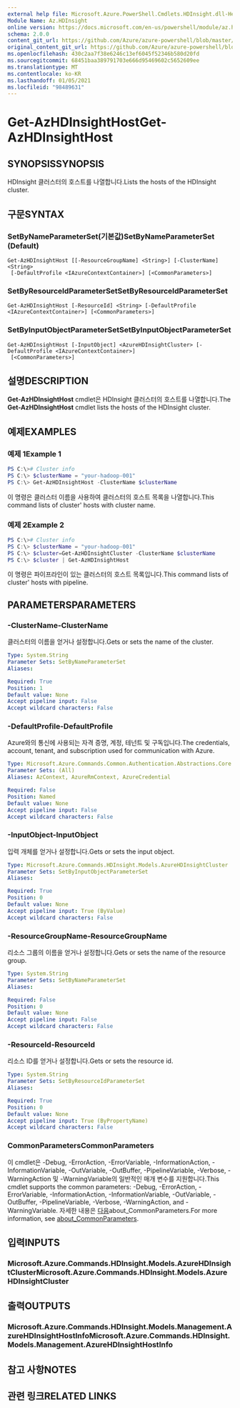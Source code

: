 ```yaml
---
external help file: Microsoft.Azure.PowerShell.Cmdlets.HDInsight.dll-Help.xml
Module Name: Az.HDInsight
online version: https://docs.microsoft.com/en-us/powershell/module/az.hdinsight/get-azhdinsighthost
schema: 2.0.0
content_git_url: https://github.com/Azure/azure-powershell/blob/master/src/HDInsight/HDInsight/help/Get-AzHDInsightHost.md
original_content_git_url: https://github.com/Azure/azure-powershell/blob/master/src/HDInsight/HDInsight/help/Get-AzHDInsightHost.md
ms.openlocfilehash: 430c2aa7f38e6246c13ef6045f52346b580d20fd
ms.sourcegitcommit: 68451baa389791703e666d95469602c5652609ee
ms.translationtype: MT
ms.contentlocale: ko-KR
ms.lasthandoff: 01/05/2021
ms.locfileid: "98489631"
---
```

# <span data-ttu-id="87e79-101">Get-AzHDInsightHost</span><span class="sxs-lookup"><span data-stu-id="87e79-101">Get-AzHDInsightHost</span></span>

## <span data-ttu-id="87e79-102">SYNOPSIS</span><span class="sxs-lookup"><span data-stu-id="87e79-102">SYNOPSIS</span></span>
<span data-ttu-id="87e79-103">HDInsight 클러스터의 호스트를 나열합니다.</span><span class="sxs-lookup"><span data-stu-id="87e79-103">Lists the hosts of the HDInsight cluster.</span></span>

## <span data-ttu-id="87e79-104">구문</span><span class="sxs-lookup"><span data-stu-id="87e79-104">SYNTAX</span></span>

### <span data-ttu-id="87e79-105">SetByNameParameterSet(기본값)</span><span class="sxs-lookup"><span data-stu-id="87e79-105">SetByNameParameterSet (Default)</span></span>
```
Get-AzHDInsightHost [[-ResourceGroupName] <String>] [-ClusterName] <String>
 [-DefaultProfile <IAzureContextContainer>] [<CommonParameters>]
```

### <span data-ttu-id="87e79-106">SetByResourceIdParameterSet</span><span class="sxs-lookup"><span data-stu-id="87e79-106">SetByResourceIdParameterSet</span></span>
```
Get-AzHDInsightHost [-ResourceId] <String> [-DefaultProfile <IAzureContextContainer>] [<CommonParameters>]
```

### <span data-ttu-id="87e79-107">SetByInputObjectParameterSet</span><span class="sxs-lookup"><span data-stu-id="87e79-107">SetByInputObjectParameterSet</span></span>
```
Get-AzHDInsightHost [-InputObject] <AzureHDInsightCluster> [-DefaultProfile <IAzureContextContainer>]
 [<CommonParameters>]
```

## <span data-ttu-id="87e79-108">설명</span><span class="sxs-lookup"><span data-stu-id="87e79-108">DESCRIPTION</span></span>
<span data-ttu-id="87e79-109">**Get-AzHDInsightHost** cmdlet은 HDInsight 클러스터의 호스트를 나열합니다.</span><span class="sxs-lookup"><span data-stu-id="87e79-109">The **Get-AzHDInsightHost** cmdlet lists the hosts of the HDInsight cluster.</span></span>

## <span data-ttu-id="87e79-110">예제</span><span class="sxs-lookup"><span data-stu-id="87e79-110">EXAMPLES</span></span>

### <span data-ttu-id="87e79-111">예제 1</span><span class="sxs-lookup"><span data-stu-id="87e79-111">Example 1</span></span>
```powershell
PS C:\># Cluster info
PS C:\> $clusterName = "your-hadoop-001"
PS C:\> Get-AzHDInsightHost -ClusterName $clusterName
```

<span data-ttu-id="87e79-112">이 명령은 클러스터 이름을 사용하여 클러스터의 호스트 목록을 나열합니다.</span><span class="sxs-lookup"><span data-stu-id="87e79-112">This command lists of cluster' hosts with cluster name.</span></span>

### <span data-ttu-id="87e79-113">예제 2</span><span class="sxs-lookup"><span data-stu-id="87e79-113">Example 2</span></span>
```powershell
PS C:\># Cluster info
PS C:\> $clusterName = "your-hadoop-001"
PS C:\> $cluster=Get-AzHDInsightCluster -ClusterName $clusterName
PS C:\> $cluster | Get-AzHDInsightHost
```

<span data-ttu-id="87e79-114">이 명령은 파이프라인이 있는 클러스터의 호스트 목록입니다.</span><span class="sxs-lookup"><span data-stu-id="87e79-114">This command lists of cluster' hosts with pipeline.</span></span>

## <span data-ttu-id="87e79-115">PARAMETERS</span><span class="sxs-lookup"><span data-stu-id="87e79-115">PARAMETERS</span></span>

### <span data-ttu-id="87e79-116">-ClusterName</span><span class="sxs-lookup"><span data-stu-id="87e79-116">-ClusterName</span></span>
<span data-ttu-id="87e79-117">클러스터의 이름을 얻거나 설정합니다.</span><span class="sxs-lookup"><span data-stu-id="87e79-117">Gets or sets the name of the cluster.</span></span>

```yaml
Type: System.String
Parameter Sets: SetByNameParameterSet
Aliases:

Required: True
Position: 1
Default value: None
Accept pipeline input: False
Accept wildcard characters: False
```

### <span data-ttu-id="87e79-118">-DefaultProfile</span><span class="sxs-lookup"><span data-stu-id="87e79-118">-DefaultProfile</span></span>
<span data-ttu-id="87e79-119">Azure와의 통신에 사용되는 자격 증명, 계정, 테넌트 및 구독입니다.</span><span class="sxs-lookup"><span data-stu-id="87e79-119">The credentials, account, tenant, and subscription used for communication with Azure.</span></span>

```yaml
Type: Microsoft.Azure.Commands.Common.Authentication.Abstractions.Core.IAzureContextContainer
Parameter Sets: (All)
Aliases: AzContext, AzureRmContext, AzureCredential

Required: False
Position: Named
Default value: None
Accept pipeline input: False
Accept wildcard characters: False
```

### <span data-ttu-id="87e79-120">-InputObject</span><span class="sxs-lookup"><span data-stu-id="87e79-120">-InputObject</span></span>
<span data-ttu-id="87e79-121">입력 개체를 얻거나 설정합니다.</span><span class="sxs-lookup"><span data-stu-id="87e79-121">Gets or sets the input object.</span></span>

```yaml
Type: Microsoft.Azure.Commands.HDInsight.Models.AzureHDInsightCluster
Parameter Sets: SetByInputObjectParameterSet
Aliases:

Required: True
Position: 0
Default value: None
Accept pipeline input: True (ByValue)
Accept wildcard characters: False
```

### <span data-ttu-id="87e79-122">-ResourceGroupName</span><span class="sxs-lookup"><span data-stu-id="87e79-122">-ResourceGroupName</span></span>
<span data-ttu-id="87e79-123">리소스 그룹의 이름을 얻거나 설정합니다.</span><span class="sxs-lookup"><span data-stu-id="87e79-123">Gets or sets the name of the resource group.</span></span>

```yaml
Type: System.String
Parameter Sets: SetByNameParameterSet
Aliases:

Required: False
Position: 0
Default value: None
Accept pipeline input: False
Accept wildcard characters: False
```

### <span data-ttu-id="87e79-124">-ResourceId</span><span class="sxs-lookup"><span data-stu-id="87e79-124">-ResourceId</span></span>
<span data-ttu-id="87e79-125">리소스 ID를 얻거나 설정합니다.</span><span class="sxs-lookup"><span data-stu-id="87e79-125">Gets or sets the resource id.</span></span>

```yaml
Type: System.String
Parameter Sets: SetByResourceIdParameterSet
Aliases:

Required: True
Position: 0
Default value: None
Accept pipeline input: True (ByPropertyName)
Accept wildcard characters: False
```

### <span data-ttu-id="87e79-126">CommonParameters</span><span class="sxs-lookup"><span data-stu-id="87e79-126">CommonParameters</span></span>
<span data-ttu-id="87e79-127">이 cmdlet은 -Debug, -ErrorAction, -ErrorVariable, -InformationAction, -InformationVariable, -OutVariable, -OutBuffer, -PipelineVariable, -Verbose, -WarningAction 및 -WarningVariable의 일반적인 매개 변수를 지원합니다.</span><span class="sxs-lookup"><span data-stu-id="87e79-127">This cmdlet supports the common parameters: -Debug, -ErrorAction, -ErrorVariable, -InformationAction, -InformationVariable, -OutVariable, -OutBuffer, -PipelineVariable, -Verbose, -WarningAction, and -WarningVariable.</span></span> <span data-ttu-id="87e79-128">자세한 내용은 [다음](http://go.microsoft.com/fwlink/?LinkID=113216)about_CommonParameters.</span><span class="sxs-lookup"><span data-stu-id="87e79-128">For more information, see [about_CommonParameters](http://go.microsoft.com/fwlink/?LinkID=113216).</span></span>

## <span data-ttu-id="87e79-129">입력</span><span class="sxs-lookup"><span data-stu-id="87e79-129">INPUTS</span></span>

### <span data-ttu-id="87e79-130">Microsoft.Azure.Commands.HDInsight.Models.AzureHDInsightCluster</span><span class="sxs-lookup"><span data-stu-id="87e79-130">Microsoft.Azure.Commands.HDInsight.Models.AzureHDInsightCluster</span></span>

## <span data-ttu-id="87e79-131">출력</span><span class="sxs-lookup"><span data-stu-id="87e79-131">OUTPUTS</span></span>

### <span data-ttu-id="87e79-132">Microsoft.Azure.Commands.HDInsight.Models.Management.AzureHDInsightHostInfo</span><span class="sxs-lookup"><span data-stu-id="87e79-132">Microsoft.Azure.Commands.HDInsight.Models.Management.AzureHDInsightHostInfo</span></span>

## <span data-ttu-id="87e79-133">참고 사항</span><span class="sxs-lookup"><span data-stu-id="87e79-133">NOTES</span></span>

## <span data-ttu-id="87e79-134">관련 링크</span><span class="sxs-lookup"><span data-stu-id="87e79-134">RELATED LINKS</span></span>
